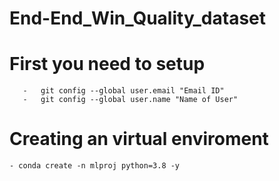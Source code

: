 # End-End_Win_Quality_dataset


# First you need to setup

       -   git config --global user.email "Email ID"
       -   git config --global user.name "Name of User"


# Creating an virtual enviroment 
    - conda create -n mlproj python=3.8 -y